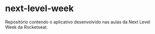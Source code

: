 # next-level-week


Repositório contendo o aplicativo desenvolvido nas aulas da Next Level Week da Rocketseat.
